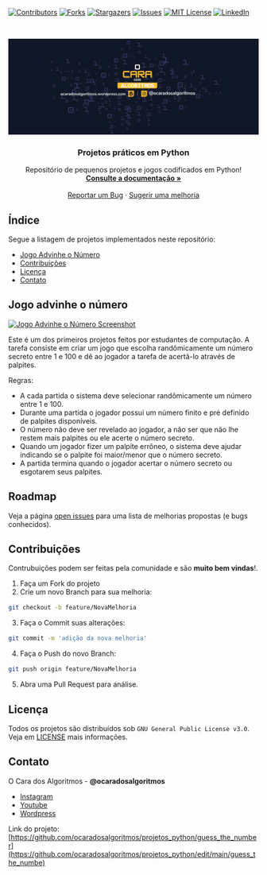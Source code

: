 <!-- PROJECT SHIELDS -->
<!--
*** I'm using markdown "reference style" links for readability.
*** Reference links are enclosed in brackets [ ] instead of parentheses ( ).
*** See the bottom of this document for the declaration of the reference variables
*** for contributors-url, forks-url, etc. This is an optional, concise syntax you may use.
*** https://www.markdownguide.org/basic-syntax/#reference-style-links
-->
[![Contributors][contributors-shield]][contributors-url]
[![Forks][forks-shield]][forks-url]
[![Stargazers][stars-shield]][stars-url]
[![Issues][issues-shield]][issues-url]
[![MIT License][license-shield]][license-url]
[![LinkedIn][linkedin-shield]][linkedin-url]

<!-- PROJECT LOGO -->
<br />
<p align="center">
  <a href="https://github.com/ocaradosalgorimtos/projetos_python">
    <img src="images/youtube-channel-art-short.png" alt="Logo">
  </a>

  <h3 align="center">Projetos práticos em Python</h3>

  <p align="center">
    Repositório de pequenos projetos e jogos codificados em Python!
    <br />
    <a href="https://github.com/ocaradosalgoritmos/projetos_python/wiki"><strong>Consulte a documentação »</strong></a>
    <br />
    <br />
    <a href="https://github.com/ocaradosalgoritmos/projetos_python/issues">Reportar um Bug</a>
    ·
    <a href="https://github.com/ocaradosalgoritmos/projetos_python/issues">Sugerir uma melhoria</a>
  </p>
</p>

<!-- TABLE OF CONTENTS -->
## Índice

Segue a listagem de projetos implementados neste repositório:

* [Jogo Advinhe o Número](#jogo-advinhe-o-número)
* [Contribuições](#contribuições)
* [Licença](#licença)
* [Contato](#contato)

<!-- ABOUT THE PROJECT -->
## Jogo advinhe o número

[![Jogo Advinhe o Número Screenshot][number-guessing-screenshot]](https://github.com/ocaradosalgoritmos/projetos_python/tree/main/guess_the_number)

Este é um dos primeiros projetos feitos por estudantes de computação. A tarefa consiste em criar um jogo que escolha randômicamente um número secreto entre 1 e 100 e dê ao jogador a tarefa de acertâ-lo através de palpites.

Regras:
* A cada partida o sistema deve selecionar randômicamente um número entre 1 e 100.
* Durante uma partida o jogador possui um número finito e pré definido de palpites disponíveis.
* O número não deve ser revelado ao jogador, a não ser que não lhe restem mais palpites ou ele acerte o número secreto.
* Quando um jogador fizer um palpite errôneo, o sistema deve ajudar indicando se o palpite foi maior/menor que o número secreto.
* A partida termina quando o jogador acertar o número secreto ou esgotarem seus palpites.

<!-- ROADMAP -->
## Roadmap

Veja a página [open issues](https://github.com/ocaradosalgoritmos/projetos_python/issues) para uma lista de melhorias propostas (e bugs conhecidos).

<!-- CONTRIBUTING -->
## Contribuições

Contrubuições podem ser feitas pela comunidade e são **muito bem vindas**!.

1. Faça um Fork do projeto
2. Crie um novo Branch para sua melhoria:

```sh
git checkout -b feature/NovaMelhoria
```

3. Faça o Commit suas alterações:

```sh
git commit -m 'adição da nova melhoria'
```

4. Faça o Push do novo Branch:

```sh
git push origin feature/NovaMelhoria
```

5. Abra uma Pull Request para análise.

<!-- LICENSE -->
## Licença

Todos os projetos são distribuídos sob `GNU General Public License v3.0`. Veja em [LICENSE](https://github.com/ocaradosalgoritmos/projetos_python/blob/main/LICENSE) mais informações.

<!-- CONTACT -->
## Contato

O Cara dos Algoritmos - **@ocaradosalgoritmos**
- [Instagram](https://www.instagram.com/ocaradosalgoritmos/)
- [Youtube](https://www.youtube.com/channel/UCH2hQ1qlt_Emv4exefAmw0w)
- [Wordpress](https://ocaradosalgoritmos.wordpress.com/)

Link do projeto: [https://github.com/ocaradosalgoritmos/projetos_python/guess_the_number](https://github.com/ocaradosalgoritmos/projetos_python/edit/main/guess_the_numbe)

<!-- ACKNOWLEDGEMENTS 
## Acknowledgements
* [GitHub Emoji Cheat Sheet](https://www.webpagefx.com/tools/emoji-cheat-sheet)
* [Img Shields](https://shields.io)
* [Choose an Open Source License](https://choosealicense.com)
* [GitHub Pages](https://pages.github.com)
* [Animate.css](https://daneden.github.io/animate.css)
* [Loaders.css](https://connoratherton.com/loaders)
* [Slick Carousel](https://kenwheeler.github.io/slick)
* [Smooth Scroll](https://github.com/cferdinandi/smooth-scroll)
* [Sticky Kit](http://leafo.net/sticky-kit)
* [JVectorMap](http://jvectormap.com)
* [Font Awesome](https://fontawesome.com)
-->

<!-- MARKDOWN LINKS & IMAGES -->
<!-- https://www.markdownguide.org/basic-syntax/#reference-style-links -->
[contributors-shield]: https://img.shields.io/github/contributors/ocaradosalgoritmos/projetos_python.svg?style=flat-square
[contributors-url]: https://github.com/ocaradosalgoritmos/projetos_python/graphs/contributors
[forks-shield]: https://img.shields.io/github/forks/ocaradosalgoritmos/projetos_python.svg?style=flat-square
[forks-url]: https://github.com/ocaradosalgoritmos/projetos_python/network/members
[stars-shield]: https://img.shields.io/github/stars/ocaradosalgoritmos/projetos_python.svg?style=flat-square
[stars-url]: https://github.com/ocaradosalgoritmos/projetos_python/stargazers
[issues-shield]: https://img.shields.io/github/issues/ocaradosalgoritmos/projetos_python.svg?style=flat-square
[issues-url]: https://github.com/ocaradosalgoritmos/projetos_python/issues
[license-shield]: https://img.shields.io/github/license/ocaradosalgoritmos/projetos_python.svg?style=flat-square
[license-url]: https://github.com/ocaradosalgoritmos/projetos_python/blob/master/LICENSE.txt
[linkedin-shield]: https://img.shields.io/badge/-LinkedIn-black.svg?style=flat-square&logo=linkedin&colorB=555
[linkedin-url]: https://linkedin.com/in/marcosmapl
[number-guessing-screenshot]: ../images/guess_the_number_screenshot.png
